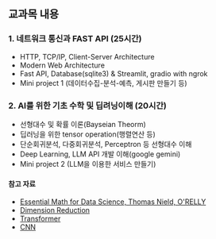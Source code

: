 ## 교과목 내용
### 1. 네트워크 통신과 FAST API (25시간)
- HTTP, TCP/IP, Client-Server Architecture
- Modern Web Architecture
- Fast API, Database(sqlite3) & Streamlit, gradio with ngrok
- Mini project 1 (데이터수집-분석-예측, 게시판 만들기 등)
  
### 2. AI를 위한 기초 수학 및 딥려닝이해 (20시간)
- 선형대수 및 확률 이론(Bayseian Theorm)
- 딥러닝을 위한 tensor operation(행렬연산 등)
- 단순회귀분석, 다중회귀분석, Perceptron 등 선형대수 이해
- Deep Learning, LLM API 개발 이해(google gemini)
- Mini project 2 (LLM을 이용한 서비스 만들기)

#### 참고 자료
- [Essential Math for Data Science, Thomas Nield, O'RELLY](http://103.203.175.90:81/fdScript/RootOfEBooks/E%20Book%20collection%20-%202024%20-%20F/CSE%20%20IT%20AIDS%20ML/Essential_Math_for_Data_Science_Take_Control_of_Your_Data_with_Fundamental.pdf)
- [Dimension Reduction](https://dimensionality-reduction-293e465c2a3443e8941b016d.vercel.app/)
- [Transformer](https://poloclub.github.io/transformer-explainer/)
- [CNN](https://poloclub.github.io/cnn-explainer/)
